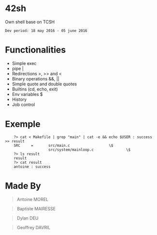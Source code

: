 # 42sh

Own shell base on TCSH

    Dev period: 18 may 2016 - 05 june 2016

Functionalities
=============
* Simple exec
* pipe |
* Redirections >, >> and <
* Binary operations &&, ||
* Simple quote and double quotes
* Builtins (cd, echo, exit)
* Env variables $
* History
* Job control

Exemple
=======

        ?> cat < Makefile | grep "main" | cat -e && echo $USER : success >> result
        SRC		=		src/main.c					\$
        				src/system/mainloop.c				\$
        ?> ls result 
        result
        ?> cat result
        antoine : success

Made By
=======

> Antoine MOREL

> Baptiste MAIRESSE

> Dylan DEU

> Geoffrey DAVRIL